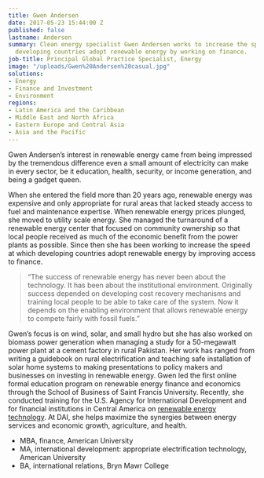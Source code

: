 ```yaml
---
title: Gwen Andersen
date: 2017-05-23 15:44:00 Z
published: false
lastname: Andersen
summary: Clean energy specialist Gwen Andersen works to increase the speed with which
  developing countries adopt renewable energy by working on finance.
job-title: Principal Global Practice Specialist, Energy
image: "/uploads/Gwen%20Andersen%20casual.jpg"
solutions:
- Energy
- Finance and Investment
- Environment
regions:
- Latin America and the Caribbean
- Middle East and North Africa
- Eastern Europe and Central Asia
- Asia and the Pacific
---
```


Gwen Andersen’s interest in renewable energy came from being impressed by the tremendous difference even a small amount of electricity can make in every sector, be it education, health, security, or income generation, and being a gadget queen. 

When she entered the field more than 20 years ago, renewable energy was expensive and only appropriate for rural areas that lacked steady access to fuel and maintenance expertise. When renewable energy prices plunged, she moved to utility scale energy. She managed the turnaround of a renewable energy center that focused on community ownership so that local people received as much of the economic benefit from the power plants as possible. Since then she has been working to increase the speed at which developing countries adopt renewable energy by improving access to finance.

> “The success of renewable energy has never been about the technology. It has been about the institutional environment. Originally success depended on developing cost recovery mechanisms and training local people to be able to take care of the system. Now it depends on the enabling environment that allows renewable energy to compete fairly with fossil fuels.” 

Gwen’s focus is on wind, solar, and small hydro but she has also worked on biomass power generation when managing a study for a 50-megawatt power plant at a cement factory in rural Pakistan. Her work has ranged from writing a guidebook on rural electrification and teaching safe installation of solar home systems to making presentations to policy makers and businesses on investing in renewable energy. Gwen led the first online formal education program on renewable energy finance and economics through the School of Business of Saint Francis University. Recently, she conducted training for the U.S. Agency for International Development and for financial institutions in Central America on [renewable energy technology](https://www.climatelinks.org/blog/realize-promise-renewables-address-concerns-local-people). At DAI, she helps maximize the synergies between energy services and economic growth, agriculture, and health.

* MBA, finance, American University
* MA, international development: appropriate electrification technology, American University
* BA, international relations, Bryn Mawr College